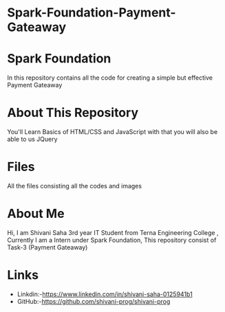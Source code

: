 # Spark-Foundation-Payment-Gateaway
# Spark Foundation
In this repository  contains all the code for creating a simple but effective Payment Gateaway

# About This Repository
You'll Learn Basics of HTML/CSS and JavaScript with that you will also be able to us JQuery

# Files
All the files consisting all the codes and images 
# About Me
Hi, I am Shivani Saha 3rd year IT Student from Terna Engineering College , Currently I am a Intern under Spark Foundation, This repository consist of Task-3 (Payment Gateaway) 

# Links
- Linkdin:-https://www.linkedin.com/in/shivani-saha-0125941b1
- GitHub:-https://github.com/shivani-prog/shivani-prog
